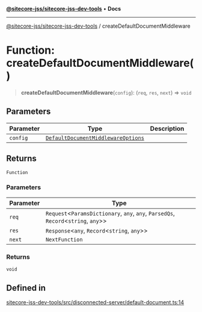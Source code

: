 [**@sitecore-jss/sitecore-jss-dev-tools**](../README.md) • **Docs**

***

[@sitecore-jss/sitecore-jss-dev-tools](../README.md) / createDefaultDocumentMiddleware

# Function: createDefaultDocumentMiddleware()

> **createDefaultDocumentMiddleware**(`config`): (`req`, `res`, `next`) => `void`

## Parameters

| Parameter | Type | Description |
| ------ | ------ | ------ |
| `config` | [`DefaultDocumentMiddlewareOptions`](../interfaces/DefaultDocumentMiddlewareOptions.md) |  |

## Returns

`Function`

### Parameters

| Parameter | Type |
| ------ | ------ |
| `req` | `Request`\<`ParamsDictionary`, `any`, `any`, `ParsedQs`, `Record`\<`string`, `any`\>\> |
| `res` | `Response`\<`any`, `Record`\<`string`, `any`\>\> |
| `next` | `NextFunction` |

### Returns

`void`

## Defined in

[sitecore-jss-dev-tools/src/disconnected-server/default-document.ts:14](https://github.com/Sitecore/jss/blob/e507e97cfa27e316b3c99ba5c513dce49973a5f1/packages/sitecore-jss-dev-tools/src/disconnected-server/default-document.ts#L14)

